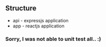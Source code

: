 ## Structure

* api - expressjs application
* app - reactjs application


### Sorry, I was not able to unit test all..  :)
